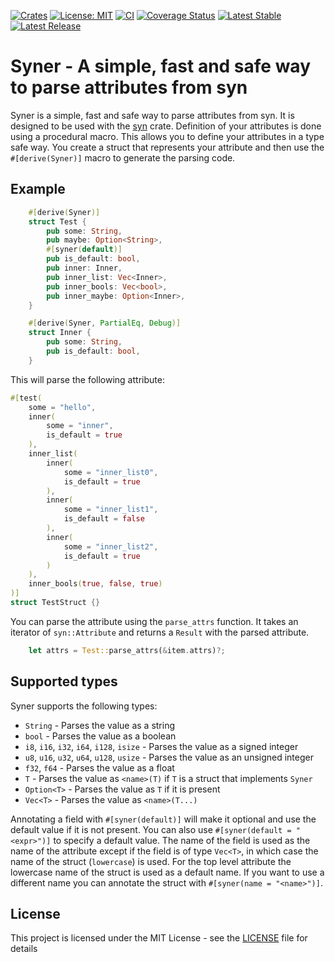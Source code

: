[![Crates](https://badgen.net/crates/v/syner)](https://crates.io/crates/syner)
[![License: MIT](https://img.shields.io/badge/License-MIT-yellow.svg)](https://opensource.org/licenses/MIT)
[![CI](https://github.com/28Smiles/syner/actions/workflows/ci.yml/badge.svg)](https://github.com/28Smiles/syner/actions/workflows/build.yml)
[![Coverage Status](https://coveralls.io/repos/github/28Smiles/syner/badge.svg)](https://coveralls.io/github/28Smiles/syner)
[![Latest Stable](https://img.shields.io/github/v/release/28Smiles/syner?label=latest%20stable)](https://github.com/28Smiles/syner/releases/latest)
[![Latest Release](https://img.shields.io/github/v/release/28Smiles/syner?include_prereleases&label=latest%20release)](https://github.com/28Smiles/syner/releases)

# Syner - A simple, fast and safe way to parse attributes from syn

Syner is a simple, fast and safe way to parse attributes from syn. It is designed to be used with the [syn](https://crates.io/crates/syn) crate.
Definition of your attributes is done using a procedural macro. This allows you to define your attributes in a type safe way.
You create a struct that represents your attribute and then use the `#[derive(Syner)]` macro to generate the parsing code.

## Example

```rust
    #[derive(Syner)]
    struct Test {
        pub some: String,
        pub maybe: Option<String>,
        #[syner(default)]
        pub is_default: bool,
        pub inner: Inner,
        pub inner_list: Vec<Inner>,
        pub inner_bools: Vec<bool>,
        pub inner_maybe: Option<Inner>,
    }

    #[derive(Syner, PartialEq, Debug)]
    struct Inner {
        pub some: String,
        pub is_default: bool,
    }
```

This will parse the following attribute:

```rust
#[test(
    some = "hello",
    inner(
        some = "inner",
        is_default = true
    ),
    inner_list(
        inner(
            some = "inner_list0",
            is_default = true
        ),
        inner(
            some = "inner_list1",
            is_default = false
        ),
        inner(
            some = "inner_list2",
            is_default = true
        )
    ),
    inner_bools(true, false, true)
)]
struct TestStruct {}
```

You can parse the attribute using the `parse_attrs` function.
It takes an iterator of `syn::Attribute` and returns a `Result` with the parsed attribute.

```rust
    let attrs = Test::parse_attrs(&item.attrs)?;
```

## Supported types

Syner supports the following types:
 - `String` - Parses the value as a string
 - `bool` - Parses the value as a boolean
 - `i8`, `i16`, `i32`, `i64`, `i128`, `isize` - Parses the value as a signed integer
 - `u8`, `u16`, `u32`, `u64`, `u128`, `usize` - Parses the value as an unsigned integer
 - `f32`, `f64` - Parses the value as a float
 - `T` - Parses the value as `<name>(T)` if `T` is a struct that implements `Syner`
 - `Option<T>` - Parses the value as `T` if it is present
 - `Vec<T>` - Parses the value as `<name>(T...)`

Annotating a field with `#[syner(default)]` will make it optional and use the default value if it is not present.
You can also use `#[syner(default = "<expr>")]` to specify a default value.
The name of the field is used as the name of the attribute except if the field is of type `Vec<T>`, 
in which case the name of the struct (`lowercase`) is used. 
For the top level attribute the lowercase name of the struct is used as a default name.
If you want to use a different name you can annotate the struct with `#[syner(name = "<name>")]`.

## License

This project is licensed under the MIT License - see the [LICENSE](LICENSE) file for details